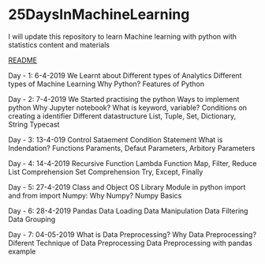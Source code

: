 # 25DaysInMachineLearning
I will update this repository to learn Machine learning with python with statistics content and materials

[README](https://github.com/nursnaaz/25DaysInMachineLearning/tree/master/01%20-%20Day%20-%201%20Analytics_Python)

Day - 1: 6-4-2019
We Learnt about 
Different types of Analytics
Different types of Machine Learning
Why Python? Features of Python

Day - 2: 7-4-2019
We Started practising the python
Ways to implement python
Why Jupyter notebook?
What is keyword, variable?
Conditions on creating a identifier
Different datastructure
List, Tuple, Set, Dictionary, String
Typecast

Day - 3: 13-4-019
Control Sataement
Condition Statement
What is Indendation?
Functions
Paraments, Defaut Parameters, Arbitory Parameters

Day - 4: 14-4-2019
Recursive Function
Lambda Function
Map, Filter, Reduce
List Comprehension
Set Comprehension
Try, Except, Finally

Day - 5: 27-4-2019
Class and Object
OS Library
Module in python
import and from import
Numpy: Why Numpy?
Numpy Basics

Day - 6: 28-4-2019
Pandas
Data Loading
Data Manipulation
Data Filtering
Data Grouping

Day - 7: 04-05-2019
What is Data Preprocessing?
Why Data Preprocessing?
Diferent Technique of Data Preprocessing
Data Preprocessing with pandas example
